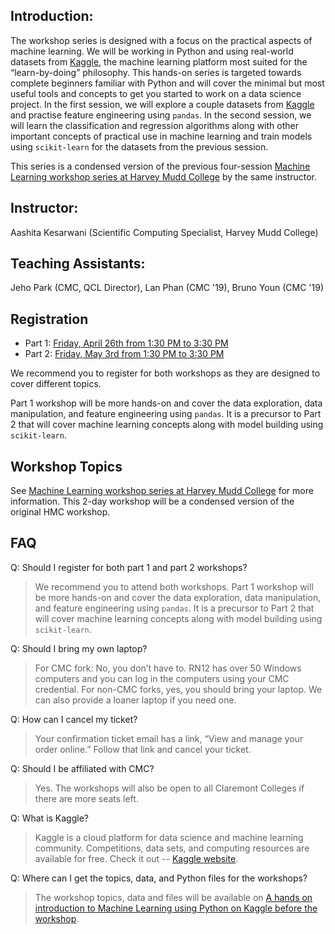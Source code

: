 ## Introduction:
The workshop series is designed with a focus on the practical aspects of machine learning. We will be working in Python and using real-world datasets from [Kaggle](https://www.kaggle.com/), the machine learning platform most suited for the “learn-by-doing” philosophy. This hands-on series is targeted towards complete beginners familiar with Python and will cover the minimal but most useful tools and concepts to get you started to work on a data science project. In the first session, we will explore a couple datasets from [Kaggle](https://www.kaggle.com/) and practise feature engineering using `pandas`. In the second session, we will learn the classification and regression algorithms along with other important concepts of practical use in machine learning and train models using `scikit-learn` for the datasets from the previous session.

This series is a condensed version of the previous four-session [Machine Learning workshop series at Harvey Mudd College](http://www.aashitak.com/ML-Workshops/) by the same instructor. 

## Instructor: 
Aashita Kesarwani (Scientific Computing Specialist, Harvey Mudd College)

## Teaching Assistants: 
Jeho Park (CMC, QCL Director), Lan Phan (CMC '19), Bruno Youn (CMC '19)

## Registration
- Part 1: [Friday, April 26th from 1:30 PM to 3:30 PM](https://intro-to-ml-kaggle-part1.eventbrite.com/)
- Part 2: [Friday, May 3rd from 1:30 PM to 3:30 PM](https://intro-to-ml-kaggle-part2.eventbrite.com/)

We recommend you to register for both workshops as they are designed to cover different topics.

Part 1 workshop will be more hands-on and cover the data exploration, data manipulation, and feature engineering using `pandas`. It is a precursor to Part 2 that will cover machine learning concepts along with model building using `scikit-learn`.

## Workshop Topics
See [Machine Learning workshop series at Harvey Mudd College](http://www.aashitak.com/ML-Workshops/) for more information. This 2-day workshop will be a condensed version of the original HMC workshop.

## FAQ

Q: Should I register for both part 1 and part 2 workshops?  
> We recommend you to attend both workshops. Part 1 workshop will be more hands-on and cover the data exploration, data manipulation, and feature engineering using `pandas`. It is a precursor to Part 2 that will cover machine learning concepts along with model building using `scikit-learn`.

Q: Should I bring my own laptop? 
> For CMC fork: No, you don’t have to. RN12 has over 50 Windows computers and you can log in the computers using your CMC credential. For non-CMC forks, yes, you should bring your laptop. We can also provide a loaner laptop if you need one.

Q: How can I cancel my ticket?
> Your confirmation ticket email has a link, “View and manage your order online.” Follow that link and cancel your ticket.

Q: Should I be affiliated with CMC? 
> Yes. The workshops will also be open to all Claremont Colleges if there are more seats left.

Q: What is Kaggle?
> Kaggle is a cloud platform for data science and machine learning community. Competitions, data sets, and computing resources are available for free. Check it out -- [Kaggle website](http://www.kaggle.com).

Q: Where can I get the topics, data, and Python files for the workshops?
> The workshop topics, data and files will be available on [A hands on introduction to Machine Learning using Python on Kaggle before the workshop](https://github.com/CMC-QCL/A-hands-on-introduction-to-Machine-Learning-using-Python-on-Kaggle).
